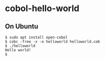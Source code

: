 # cobol-hello-world

## On Ubuntu

``` 
$ sudo apt install open-cobol
$ cobc -free -x -o helloworld helloworld.cob
$ ./helloworld
Hello world!
$
```